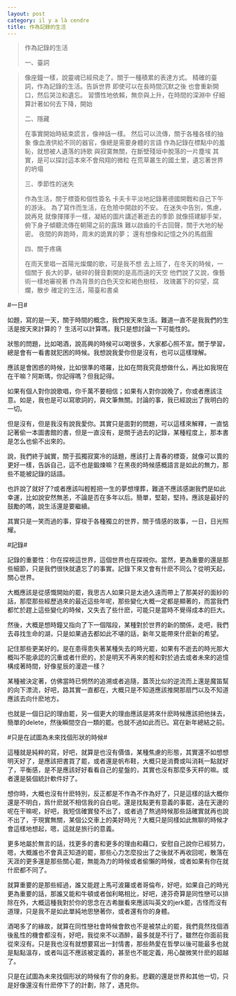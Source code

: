 ```yaml
---
layout: post
category: il y a là cendre
title: 作為記錄的生活
---
```


>作為記錄的生活
>
>一、臺詞

>像座鐘一樣，說靈魂已經飛走了。關于一種積累的表達方式。
>精確的臺詞，作為記錄的生活。告訴世界
>即使可以在長時間沉默之後
>也會重新開口，然后哭泣和遺忘。
>習慣性地依賴，無奈與上升，在時間的深淵中
>仔細算計著如何去下降，開始
>
>二、隱藏
>
>在事實開始時結束謊言，像神話一樣。
>然后可以流傳，關于各種各樣的抽象
>像血液供給不同的器官，像總是需要身體的言語
>作為記錄在標點中的羞恥，就想被人遺落的詩歌
>與寂寞無關，在斷壁殘垣中脫落的一片塵埃
>其實，是可以探討這本來不會飛翔的微粒
>在荒草叢生的國土里，遺忘著世界的坍塌
>
>三、季節性的迷失
>
>作為生活，關于標簽和個性簽名
>卡夫卡平淡地記錄著德國開戰和自己下午的游泳。
>為了寫作而生活，在危險中開啟的不安。
>在迷失中告別，焦慮，說再見
>就像揮揮手一樣，凝結的圖片講述著逝去的季節
>就像搭建腳手架，俯下身子傾聽流傳在朝陽之前的露珠
>難以啟齒的千古回聲，關于大地的秘密。
>夜間的奔跑時，周末的詭異的夢；
>還有想像和記憶之外的馬戲團
>
>四、關于疼痛
>
>在雨天里唱一首陽光燦爛的歌，可是我不想
>去上班了，在冬天的時候，一個關于
>長大的夢，破碎的聲音劃開的是高而遠的天空
>他們說了又說，像藝術一樣地審視著
>作為背景的白色天空和褐色樹枝，
>玫瑰叢下的仰望，腐爛，散步
>確定的生活，陽臺和書桌

#一日#

如題，寫的是一天，關于時間的概念，我們按天來生活。難道一直不是我我們的生活是按天來計算的？
生活可以計算嗎，我只是想討論一下可能性的。

狀態的問題，比如喝酒，說高興的時候可以喝很多，大家都心照不宣。關于學習，總是會有一看書就犯困的時候。我想說我愛你但是沒有，也可以這樣理解。

應該是會困惑的時候，比如很準的塔羅，比如在問我究竟想做什么，再比如我現在在干嘛？阿斯瑪，你記得嗎？但我記得。

如果有個人對你說歌唱，你千萬不要相信；如果有人對你說晚了，你或者應該注意。如是，我也是可以寫歌詞的，與文筆無關。討論的事，我已經說出了我明白的一切。

但是沒有，但是我沒有說我愛你。其實只是面對的問題，可以這樣來解釋，一直惦記著偷一本圖書館的書，但是一直沒有，是關于過去的記錄，某種程度上，那本書是怎么也偷不出來的。

說，我們終于誠實，關于孤獨寂寞冷的話題，應該打上青春的標簽，就像可以賣的更好一樣，告訴自己，這不也是鍛煉嘛？在黑夜的時候感概語言是如此的無力，那些不能被記錄的話語。

也許說了就好了?或者應該叫輕輕把一生的夢想埋葬，難道不應該感謝我們是如此幸運，比如說安然無恙，不論是否在多年以后。簡單，堅韌，堅持。應該是最好的鼓勵的嗎，說生活還是要繼續。

其實只是一笑而過的事，穿梭于各種獨立的世界，關于情感的故事，一日，日光照耀。

#記錄#

記錄的重要性：你在探視這世界，這個世界也在探視你。當然，更為重要的還是那些細節，只是我們很快就遺忘了的事實。記錄下來又會有什麽不同么？從明天起，關心世界。

大概應該是從感慨開始的罷，我思古人如果只是太過久遠而帶上了那美好的面紗的話，那麼那些經歷過來的最近這些年呢，那些變化大概一定都是顯著的，而當我們都忙於趕上這些變化的時候，又失去了些什麽，可能只是當時不覺得成本的巨大。

然後，大概是想時鐘又指向了下一個階段，某種對於世界的新的關係，走吧，我們去尋找生命的湖，只是如果過去都如此不堪的話，新年又能帶來什麽新的希望。

記住那些更美好的。是在患得患失著某種失去的時光罷，如果有不逝去的時光那大概叫不能承認的沉重或者什麽的，於是明天不再來的輕和對於過去或者未來的追憶構成著時間，好像星辰的漫遊一樣？

某種被決定著，仿佛當時已惘然的追溯或者追隨，蓋茨比似的逆流而上還是魔笛幫的向下漂流，好吧，路其實一直都在，大概只是不知道應該推開那扇門以及不知道應該去向什麽地方。

也就是一個日記的理由罷，另一個更大的理由應該是將來什麽時候應該把他抹去，簡單的delete，然後瞬間空白一類的罷。也就不過如此而已。寫在新年總結之前。

#只是在試圖為未來找個形狀的時候#

這種就是純粹的寫，好吧，就算是也沒有價值，某種焦慮的形態，其實還不如想想明天好了，是應該把書買了罷，或者還是帆布鞋，大概只是消費或叫消耗一點就好了，平衡感，是不是應該好好看看自己的星盤的，其實也沒有那麼多天枰的嘛。或者還是裝個統計軟件好了。

想你時，大概也沒有什麽特別，反正都是不作為不作為好了，只是這樣的話大概你還是不明白，爲什麽就不相信我的自白呢。還是找點更有意義的事罷，遠在天邊的呢在干嘛呢，好吧，我短信確實發不出了，或者過了熬過時候那些話確實就再也說不出了，于現實無關，某個公交車上的美好時光？大概只是同樣如此無聊的時候才會這樣地想起，嗯，這就是旅行的意義。

更多地屬於無言的話，找更多的書和更多的理由和藉口，安慰自己說你已經努力，嗯，大概誰也不會真正知道的罷，那些心力怎麼投出了之後就不再收回呢，散落在天涯的更多還是那些關心罷，無能為力的時候或者偷懶的時候，或者如果有你在就什麽都不同了。

就算重要的是那些經過，誰又能趕上馬可波羅或者哥倫布，好吧，如果自己的時光更為重要的話，那誰又能和牛頓或者伽利略相比，好吧，達芬奇算是同性戀可以排除在外，大概這種我對於你的思念在古希臘看來應該叫英文的jerk罷，古怪而沒有道理，只是我不是如此單純地思戀著你，或者還有你的身體。

酒喝多了的緣故，就算在同性戀社會時候會飲也不是被禁止的罷，我們竟然找個酒後亂性的機會都沒有，好吧，我從來不以酒醉，最多就是不行了，雖然在你面前我從來沒有。只是我也沒有就想要寫出一封情書，那些熱愛在哲學以後可能最多也就是點點溫存，或者叫這不應該被定義的，甚至也不能定義，用心酸微笑什麽的超越了。

只是在試圖為未來找個形狀的時候有了你的身影。悲觀的還是世界和其他一切，只是好像還沒有什麽停下了的計劃，除了，遇見你。
